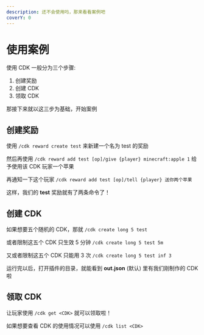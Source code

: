 ```yaml
---
description: 还不会使用吗，那来看看案例吧
coverY: 0
---
```


# 使用案例

使用 CDK 一般分为三个步骤:

1. 创建奖励
2. 创建 CDK
3. 领取 CDK

那接下来就以这三步为基础，开始案例

## 创建奖励

使用 `/cdk reward create test` 来新建一个名为 test 的奖励

然后再使用 `/cdk reward add test [op]/give {player} minecraft:apple 1` 给予使用该 CDK 玩家一个苹果

再通知一下这个玩家 `/cdk reward add test [op]/tell {player} 送你两个苹果`

这样，我们的 **test** 奖励就有了两条命令了！

## 创建 CDK

如果想要五个随机的 CDK，那就 `/cdk create long 5 test`

或者限制这五个 CDK 只生效 5 分钟 `/cdk create long 5 test 5m`

又或者限制这五个 CDK 只能用 3 次 `/cdk create long 5 test inf 3`

运行完以后，打开插件的目录，就能看到 **out.json** (默认) 里有我们刚制作的 CDK 啦

## 领取 CDK

让玩家使用 `/cdk get <CDK>` 就可以领取啦！

如果想要查看 CDK 的使用情况可以使用 `/cdk list <CDK>`
